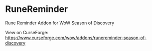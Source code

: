 # RuneReminder
Rune Reminder Addon for WoW Season of Discovery

View on CurseForge: https://www.curseforge.com/wow/addons/runereminder-season-of-discovery
